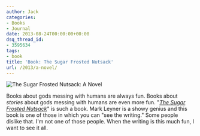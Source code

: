 ```yaml
---
author: Jack
categories:
- Books
- Journal
date: 2013-08-24T00:00:00+00:00
dsq_thread_id:
- 3595634
tags:
- book
title: 'Book: The Sugar Frosted Nutsack'
url: /2013/a-novel/
---
```


<aside><img class="postimage" src="/img/2013/sugar-frosted-nutsack.jpg" alt="The Sugar Frosted Nutsack: A Novel" /></aside> 

Books about gods messing with humans are always fun. Books about _stories_ about gods messing with humans are even more fun. "_[The Sugar Frosted Nutsack][1]_" is such a book. Mark Leyner is a showy genius and this book is one of those in which you can "see the writing." Some people dislike that. I'm not one of those people. When the writing is this much fun, I want to see it all.

 [1]: http://www.amazon.com/dp/031601897X?tag=jackbaty-20